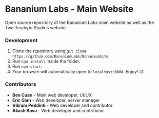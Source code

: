 # Bananium Labs - Main Website

Open source repository of the Bananium Labs main website as well as the Two Terabyte Studios website.

### Development

1. Clone the repository using `git clone https://github.com/BananiumLabs/BananiumSite`.
2. Run `npm install` inside the folder.
3. Run `npm start`.
4. Your browser will automatically open to `localhost:8080`. Enjoy! :D

### Contributors

 - **Ben Cuan** - Main web developer, UI/UX
 - **Eric Qian** - Web developer, server manager
 - **Vikram Peddinti** - Web developer and contributor
  - **Akash Basu** - Web developer and contributor